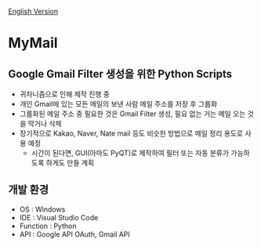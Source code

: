 [English Version](README_ENG.md)

# MyMail

## Google Gmail Filter 생성을 위한 Python Scripts

- 귀차니즘으로 인해 제작 진행 중
- 개인 Gmail에 있는 모든 메일의 보낸 사람 메일 주소를 저장 후 그룹화
- 그룹화된 메일 주소 중 필요한 것은 Gmail Filter 생성, 필요 없는 거는 메일 오는 것을 막거나 삭제
- 장기적으로 Kakao, Naver, Nate mail 등도 비슷한 방법으로 메일 정리 용도로 사용 예정
  - 시간이 된다면, GUI(아마도 PyQT)로 제작하여 필터 또는 자동 분류가 가능하도록 하게도 만들 계획

## 개발 환경
- OS : Windows   
- IDE : Visual Studio Code
- Function : Python
- API : Google API OAuth, Gmail API
